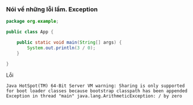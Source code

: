 ### Nói về những lỗi lầm. Exception

```java
package org.example;

public class App {

    public static void main(String[] args) {
        System.out.println(3 / 0);
    }

}
```

Lỗi
```
Java HotSpot(TM) 64-Bit Server VM warning: Sharing is only supported for boot loader classes because bootstrap classpath has been appended
Exception in thread "main" java.lang.ArithmeticException: / by zero
```


